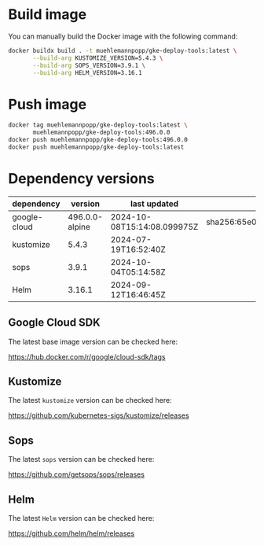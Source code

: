 # Build image

You can manually build the Docker image with the following command:

```bash
docker buildx build . -t muehlemannpopp/gke-deploy-tools:latest \
       --build-arg KUSTOMIZE_VERSION=5.4.3 \
       --build-arg SOPS_VERSION=3.9.1 \
       --build-arg HELM_VERSION=3.16.1
```

# Push image

```bash
docker tag muehlemannpopp/gke-deploy-tools:latest \
       muehlemannpopp/gke-deploy-tools:496.0.0
docker push muehlemannpopp/gke-deploy-tools:496.0.0
docker push muehlemannpopp/gke-deploy-tools:latest
```


# Dependency versions

| dependency   | version                 | last updated                 | digest                       |
|--------------|-------------------------|------------------------------|------------------------------|
| google-cloud | 496.0.0-alpine | 2024-10-08T15:14:08.099975Z | sha256:65e04b4a7c48677fd3a9eefdb48b5af7749b613feef12b0b578a9d569f73789b |
| kustomize    | 5.4.3        | 2024-07-19T16:52:40Z            |                              |
| sops         | 3.9.1             | 2024-10-04T05:14:58Z                 |                              |
| Helm         | 3.16.1             | 2024-09-12T16:46:45Z                 |                              |


## Google Cloud SDK

The latest base image version can be checked here:

<https://hub.docker.com/r/google/cloud-sdk/tags>


## Kustomize

The latest `kustomize` version can be checked here:

<https://github.com/kubernetes-sigs/kustomize/releases>


## Sops

The latest `sops` version can be checked here:

<https://github.com/getsops/sops/releases>


## Helm

The latest `Helm` version can be checked here:

<https://github.com/helm/helm/releases>
